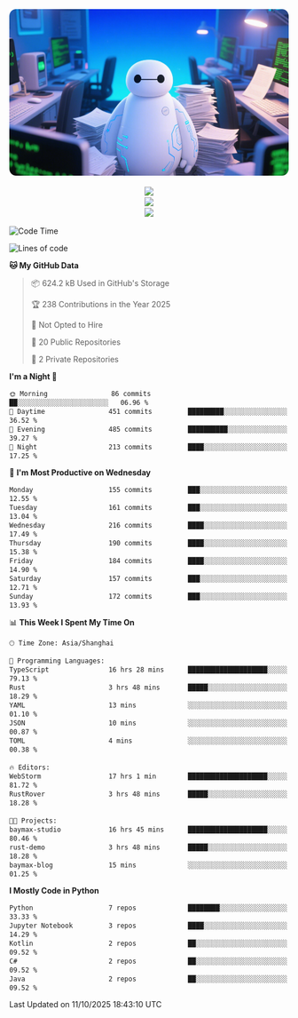 <div align="center">
  <!--
  <img src="https://readme-typing-svg.demolab.com?font=Zhi+Mang+Xing&size=40&pause=1000&color=000000&center=true&vCenter=true&lines=Baymax%E5%B0%8F%E6%8C%AF;Hello%20World"/><br/>
  -->
  <img src="assets/author_banner.png" height="300"/><br/>
  <br/>
  <img src="https://skillicons.dev/icons?i=python,java,kotlin,javascript,typescript,rust,c,cs" /><br/>
  <img src="https://skillicons.dev/icons?i=pytorch,spring,react,fastapi,docker,mysql,mongodb,linux" /><br/>
  <img src="https://skillicons.dev/icons?i=idea,pycharm,webstorm,androidstudio,vscode,git,vim,obsidian" /><br/>
</div>

<!--START_SECTION:waka-->
![Code Time](http://img.shields.io/badge/Code%20Time-1%2C413%20hrs%2041%20mins-blue)

![Lines of code](https://img.shields.io/badge/From%20Hello%20World%20I%27ve%20Written-6.1%20million%20lines%20of%20code-blue)

**🐱 My GitHub Data** 

> 📦 624.2 kB Used in GitHub's Storage 
 > 
> 🏆 238 Contributions in the Year 2025
 > 
> 🚫 Not Opted to Hire
 > 
> 📜 20 Public Repositories 
 > 
> 🔑 2 Private Repositories 
 > 
**I'm a Night 🦉** 

```text
🌞 Morning                86 commits          ██░░░░░░░░░░░░░░░░░░░░░░░   06.96 % 
🌆 Daytime                451 commits         █████████░░░░░░░░░░░░░░░░   36.52 % 
🌃 Evening                485 commits         ██████████░░░░░░░░░░░░░░░   39.27 % 
🌙 Night                  213 commits         ████░░░░░░░░░░░░░░░░░░░░░   17.25 % 
```
📅 **I'm Most Productive on Wednesday** 

```text
Monday                   155 commits         ███░░░░░░░░░░░░░░░░░░░░░░   12.55 % 
Tuesday                  161 commits         ███░░░░░░░░░░░░░░░░░░░░░░   13.04 % 
Wednesday                216 commits         ████░░░░░░░░░░░░░░░░░░░░░   17.49 % 
Thursday                 190 commits         ████░░░░░░░░░░░░░░░░░░░░░   15.38 % 
Friday                   184 commits         ████░░░░░░░░░░░░░░░░░░░░░   14.90 % 
Saturday                 157 commits         ███░░░░░░░░░░░░░░░░░░░░░░   12.71 % 
Sunday                   172 commits         ███░░░░░░░░░░░░░░░░░░░░░░   13.93 % 
```


📊 **This Week I Spent My Time On** 

```text
🕑︎ Time Zone: Asia/Shanghai

💬 Programming Languages: 
TypeScript               16 hrs 28 mins      ████████████████████░░░░░   79.13 % 
Rust                     3 hrs 48 mins       █████░░░░░░░░░░░░░░░░░░░░   18.29 % 
YAML                     13 mins             ░░░░░░░░░░░░░░░░░░░░░░░░░   01.10 % 
JSON                     10 mins             ░░░░░░░░░░░░░░░░░░░░░░░░░   00.87 % 
TOML                     4 mins              ░░░░░░░░░░░░░░░░░░░░░░░░░   00.38 % 

🔥 Editors: 
WebStorm                 17 hrs 1 min        ████████████████████░░░░░   81.72 % 
RustRover                3 hrs 48 mins       █████░░░░░░░░░░░░░░░░░░░░   18.28 % 

🐱‍💻 Projects: 
baymax-studio            16 hrs 45 mins      ████████████████████░░░░░   80.46 % 
rust-demo                3 hrs 48 mins       █████░░░░░░░░░░░░░░░░░░░░   18.28 % 
baymax-blog              15 mins             ░░░░░░░░░░░░░░░░░░░░░░░░░   01.25 % 
```

**I Mostly Code in Python** 

```text
Python                   7 repos             ████████░░░░░░░░░░░░░░░░░   33.33 % 
Jupyter Notebook         3 repos             ████░░░░░░░░░░░░░░░░░░░░░   14.29 % 
Kotlin                   2 repos             ██░░░░░░░░░░░░░░░░░░░░░░░   09.52 % 
C#                       2 repos             ██░░░░░░░░░░░░░░░░░░░░░░░   09.52 % 
Java                     2 repos             ██░░░░░░░░░░░░░░░░░░░░░░░   09.52 % 
```




 Last Updated on 11/10/2025 18:43:10 UTC
<!--END_SECTION:waka-->






